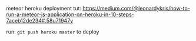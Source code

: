 meteor heroku deployment tut: https://medium.com/@leonardykris/how-to-run-a-meteor-js-application-on-heroku-in-10-steps-7aceb12de234#.58u71947y

run:
`git push heroku master`
to deploy
